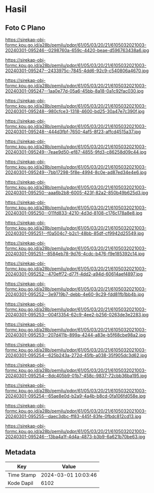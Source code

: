 # Hasil

## Foto C Plano

https://sirekap-obj-formc.kpu.go.id/a28b/pemilu/pdpr/61/05/03/20/21/6105032021003-20240301-095246--0298760a-659c-4420-beae-d596763438a6.jpg

https://sirekap-obj-formc.kpu.go.id/a28b/pemilu/pdpr/61/05/03/20/21/6105032021003-20240301-095247--2433975c-7845-4dd6-92c9-c540806a4670.jpg

https://sirekap-obj-formc.kpu.go.id/a28b/pemilu/pdpr/61/05/03/20/21/6105032021003-20240301-095247--1aa0e77d-05a6-45bb-8a18-0a1c92fac030.jpg

https://sirekap-obj-formc.kpu.go.id/a28b/pemilu/pdpr/61/05/03/20/21/6105032021003-20240301-095248--980cfce3-1318-4600-bd25-30a47e7c390f.jpg

https://sirekap-obj-formc.kpu.go.id/a28b/pemilu/pdpr/61/05/03/20/21/6105032021003-20240301-095248--444d3fbf-7650-4af5-8f23-affcd4515a37.jpg

https://sirekap-obj-formc.kpu.go.id/a28b/pemilu/pdpr/61/05/03/20/21/6105032021003-20240301-095249--7eae9d50-ef87-4855-9fd3-c86258d09c44.jpg

https://sirekap-obj-formc.kpu.go.id/a28b/pemilu/pdpr/61/05/03/20/21/6105032021003-20240301-095249--7bb17298-5f8e-4994-8c0e-ad87ed34e4e6.jpg

https://sirekap-obj-formc.kpu.go.id/a28b/pemilu/pdpr/61/05/03/20/21/6105032021003-20240301-095250--aaa6b2b8-6005-423f-82a2-850b49b625d3.jpg

https://sirekap-obj-formc.kpu.go.id/a28b/pemilu/pdpr/61/05/03/20/21/6105032021003-20240301-095250--011fd833-4210-4d3d-8108-c176c178a8e8.jpg

https://sirekap-obj-formc.kpu.go.id/a28b/pemilu/pdpr/61/05/03/20/21/6105032021003-20240301-095251--f0a504c7-b2c1-48bb-85df-cf9942d25549.jpg

https://sirekap-obj-formc.kpu.go.id/a28b/pemilu/pdpr/61/05/03/20/21/6105032021003-20240301-095251--8584eb78-9d76-4cdc-b476-f9e185392c14.jpg

https://sirekap-obj-formc.kpu.go.id/a28b/pemilu/pdpr/61/05/03/20/21/6105032021003-20240301-095252--470eff72-d77f-4dd2-a94d-60614aef4897.jpg

https://sirekap-obj-formc.kpu.go.id/a28b/pemilu/pdpr/61/05/03/20/21/6105032021003-20240301-095252--3e9719b7-debb-4e60-9c29-fdd81fb1bb4b.jpg

https://sirekap-obj-formc.kpu.go.id/a28b/pemilu/pdpr/61/05/03/20/21/6105032021003-20240301-095253--004f3354-62c9-4ee2-b256-0263de3e2283.jpg

https://sirekap-obj-formc.kpu.go.id/a28b/pemilu/pdpr/61/05/03/20/21/6105032021003-20240301-095253--207d411b-899a-4244-a83e-b5f68cbe98a2.jpg

https://sirekap-obj-formc.kpu.go.id/a28b/pemilu/pdpr/61/05/03/20/21/6105032021003-20240301-095254--625b243a-272d-45fb-a038-35f905dc3d62.jpg

https://sirekap-obj-formc.kpu.go.id/a28b/pemilu/pdpr/61/05/03/20/21/6105032021003-20240301-095254--8dc405b9-01b7-458c-9837-72cbb36ba195.jpg

https://sirekap-obj-formc.kpu.go.id/a28b/pemilu/pdpr/61/05/03/20/21/6105032021003-20240301-095254--65ae8e0d-b2a9-4a4b-b8cd-0fa106fd058e.jpg

https://sirekap-obj-formc.kpu.go.id/a28b/pemilu/pdpr/61/05/03/20/21/6105032021003-20240301-095255--daec3dbc-ff83-445f-83fe-0fbdc812cd13.jpg

https://sirekap-obj-formc.kpu.go.id/a28b/pemilu/pdpr/61/05/03/20/21/6105032021003-20240301-095246--13ba4a1f-4d4a-4873-b3b9-6a621b70be63.jpg


## Metadata

| Key        | Value               |
| ---------- | ------------------- |
| Time Stamp | 2024-03-01 10:03:46 |
| Kode Dapil | 6102                |



